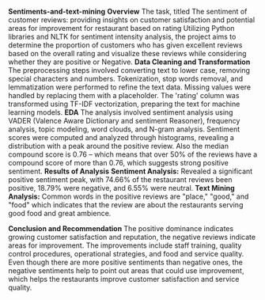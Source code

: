 **Sentiments-and-text-mining**
**Overview**
The task, titled The sentiment of customer reviews: providing insights on customer satisfaction and potential areas for improvement for restaurant based on rating Utilizing Python libraries and NLTK for sentiment intensity analysis, the project aims to determine the proportion of customers who has given excellent reviews based on the overall rating and visualize these reviews while considering whether they are positive or Negative.
**Data Cleaning and Transformation**
The preprocessing steps involved converting text to lower case, removing special characters and numbers. Tokenization, stop words removal, and lemmatization were performed to refine the text data. Missing values were handled by replacing them with a placeholder. The 'rating' column was transformed using TF-IDF vectorization, preparing the text for machine learning models.
**EDA**
The analysis involved sentiment analysis using VADER (Valence Aware Dictionary and sentiment Reasoner), frequency analysis, topic modeling, word clouds, and N-gram analysis. Sentiment scores were computed and analyzed through histograms, revealing a distribution with a peak around the positive review. Also the median compound score is 0.76 – which means that over 50% of the reviews have a compound score of more than 0.76, which suggests strong positive sentiment.
**Results of Analysis**
**Sentiment Analysis:**
Revealed a significant positive sentiment peak, with 74.66% of the restaurant reviews been positive, 18.79% were negative, and 6.55% were neutral.
**Text Mining Analysis:**
Common words in the positive reviews are "place," "good," and "food" which indicates that the review are about the restaurants serving good food and great ambience.

**Conclusion and Recommendation**
The positive dominance indicates growing customer satisfaction and reputation, the negative reviews indicate areas for improvement. The improvements include staff training, quality control procedures, operational strategies, and food and service quality.
Even though there are more positive sentiments than negative ones, the negative sentiments help to point out areas that could use improvement, which helps the restaurants improve customer satisfaction and service quality.


